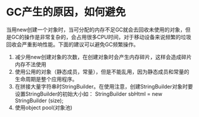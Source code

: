 # GC产生的原因，如何避免

当用new创建一个对象时，当可分配的内存不足GC就会去回收未使用的对象，但是GC的操作是非常复杂的，会占用很多CPU时间，对于移动设备来说频繁的垃圾回收会严重影响性能。下面的建议可以避免GC频繁操作。 

1. 减少用new创建对象的次数，在创建对象时会产生内存碎片，这样会造成碎片内存不法使用 
2. 使用公用的对象（静态成员，常量），但是不能乱用，因为静态成员和常量的生命周期是整个应用程序。
3. 在拼接大量字符串时StringBuilder。在使用注意，创建StringBuilder对象时要设置StringBuilder的初始大小如： StringBuilder sbHtml = new StringBuilder \(size\); 
4. 使用object pool\(对象池\)

